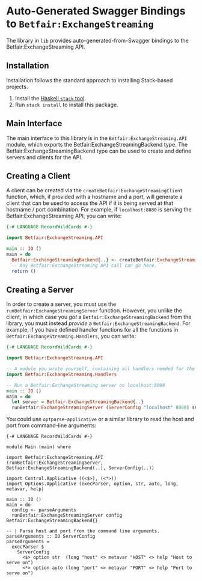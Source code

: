 # Auto-Generated Swagger Bindings to `Betfair:ExchangeStreaming`

The library in `lib` provides auto-generated-from-Swagger bindings to the Betfair:ExchangeStreaming API.

## Installation

Installation follows the standard approach to installing Stack-based projects.

1. Install the [Haskell `stack` tool](http://docs.haskellstack.org/en/stable/README).
2. Run `stack install` to install this package.

## Main Interface

The main interface to this library is in the `Betfair:ExchangeStreaming.API` module, which exports the Betfair:ExchangeStreamingBackend type. The Betfair:ExchangeStreamingBackend
type can be used to create and define servers and clients for the API.

## Creating a Client

A client can be created via the `createBetfair:ExchangeStreamingClient` function, which, if provided with a hostname and a port, will generate
a client that can be used to access the API if it is being served at that hostname / port combination. For example, if
`localhost:8080` is serving the Betfair:ExchangeStreaming API, you can write:

```haskell
{-# LANGUAGE RecordWildCards #-}

import Betfair:ExchangeStreaming.API

main :: IO ()
main = do
  Betfair:ExchangeStreamingBackend{..} <- createBetfair:ExchangeStreamingClient (ServerConfig "localhost" 8080)
  -- Any Betfair:ExchangeStreaming API call can go here.
  return ()
```

## Creating a Server

In order to create a server, you must use the `runBetfair:ExchangeStreamingServer` function. However, you unlike the client, in which case you *got* a `Betfair:ExchangeStreamingBackend`
from the library, you must instead *provide* a `Betfair:ExchangeStreamingBackend`. For example, if you have defined handler functions for all the
functions in `Betfair:ExchangeStreaming.Handlers`, you can write:

```haskell
{-# LANGUAGE RecordWildCards #-}

import Betfair:ExchangeStreaming.API

-- A module you wrote yourself, containing all handlers needed for the Betfair:ExchangeStreamingBackend type.
import Betfair:ExchangeStreaming.Handlers

-- Run a Betfair:ExchangeStreaming server on localhost:8080
main :: IO ()
main = do
  let server = Betfair:ExchangeStreamingBackend{..}
  runBetfair:ExchangeStreamingServer (ServerConfig "localhost" 8080) server
```

You could use `optparse-applicative` or a similar library to read the host and port from command-line arguments:
```
{-# LANGUAGE RecordWildCards #-}

module Main (main) where

import Betfair:ExchangeStreaming.API (runBetfair:ExchangeStreamingServer, Betfair:ExchangeStreamingBackend(..), ServerConfig(..))

import Control.Applicative ((<$>), (<*>))
import Options.Applicative (execParser, option, str, auto, long, metavar, help)

main :: IO ()
main = do
  config <- parseArguments
  runBetfair:ExchangeStreamingServer config Betfair:ExchangeStreamingBackend{}

-- | Parse host and port from the command line arguments.
parseArguments :: IO ServerConfig
parseArguments =
  execParser $
    ServerConfig
      <$> option str  (long "host" <> metavar "HOST" <> help "Host to serve on")
      <*> option auto (long "port" <> metavar "PORT" <> help "Port to serve on")
```
